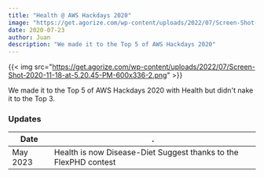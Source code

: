 ```yaml
---
title: "Health @ AWS Hackdays 2020"
image: "https://get.agorize.com/wp-content/uploads/2022/07/Screen-Shot-2020-11-18-at-5.20.45-PM-600x336-2.png"
date: 2020-07-23
author: Juan
description: "We made it to the Top 5 of AWS Hackdays 2020"
---
```



{{< img src="https://get.agorize.com/wp-content/uploads/2022/07/Screen-Shot-2020-11-18-at-5.20.45-PM-600x336-2.png" >}}

We made it to the Top 5 of AWS Hackdays 2020 with Health but didn't nake it to the Top 3.


### Updates

Date | .
--- | ---
May 2023 | Health is now Disease-Diet Suggest thanks to the FlexPHD contest

